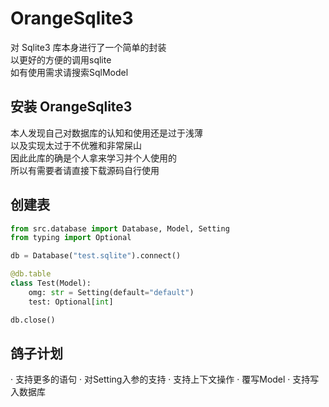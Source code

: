 # OrangeSqlite3
对 Sqlite3 库本身进行了一个简单的封装  
以更好的方便的调用sqlite  
如有使用需求请搜索SqlModel  

## 安装 OrangeSqlite3

本人发现自己对数据库的认知和使用还是过于浅薄  
以及实现太过于不优雅和非常屎山  
因此此库的确是个人拿来学习并个人使用的  
所以有需要者请直接下载源码自行使用  

## 创建表
```py
from src.database import Database, Model, Setting
from typing import Optional

db = Database("test.sqlite").connect()

@db.table
class Test(Model):
    omg: str = Setting(default="default")
    test: Optional[int]

db.close()
```
## 鸽子计划
· 支持更多的语句
· 对Setting入参的支持
· 支持上下文操作
· 覆写Model
· 支持写入数据库
